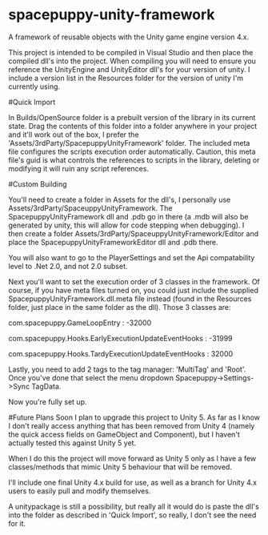 # spacepuppy-unity-framework
A framework of reusable objects with the Unity game engine version 4.x.

This project is intended to be compiled in Visual Studio and then place the compiled dll's into the project. When compiling you will need to ensure you reference the UnityEngine and UnityEditor dll's for your version of unity. I include a version list in the Resources folder for the version of unity I'm currently using.

#Quick Import

In Builds/OpenSource folder is a prebuilt version of the library in its current state. Drag the contents of this folder into a folder anywhere in your project and it'll work out of the box, I prefer the 'Assets/3rdParty/SpacepuppyUnityFramework' folder. The included meta file configures the scripts execution order automatically. Caution, this meta file's guid is what controls the references to scripts in the library, deleting or modifying it will ruin any script references.

#Custom Building

You'll need to create a folder in Assets for the dll's, I personally use Assets/3rdParty/SpaceuppyUnityFramework. The SpacepuppyUnityFramework dll and .pdb go in there (a .mdb will also be generated by unity, this will allow for code stepping when debugging). I then create a folder Assets/3rdParty/SpaceuppyUnityFramework/Editor and place the SpacepuppyUnityFrameworkEditor dll and .pdb there.

You will also want to go to the PlayerSettings and set the Api compatability level to .Net 2.0, and not 2.0 subset.

Next you'll want to set the execution order of 3 classes in the framework. Of course, if you have meta files turned on, you could just include the supplied SpacepuppyUnityFramework.dll.meta file instead (found in the Resources folder, just place in the same folder as the dll). Those 3 classes are:

com.spacepuppy.GameLoopEntry : -32000

com.spacepuppy.Hooks.EarlyExecutionUpdateEventHooks : -31999

com.spacepuppy.Hooks.TardyExecutionUpdateEventHooks : 32000

Lastly, you need to add 2 tags to the tag manager: 'MultiTag' and 'Root'. Once you've done that select the menu dropdown Spacepuppy->Settings->Sync TagData.

Now you're fully set up.

#Future Plans
Soon I plan to upgrade this project to Unity 5. As far as I know I don't really access anything that has been removed from Unity 4 (namely the quick access fields on GameObject and Component), but I haven't actually tested this against Unity 5 yet.

When I do this the project will move forward as Unity 5 only as I have a few classes/methods that mimic Unity 5 behaviour that will be removed.

I'll include one final Unity 4.x build for use, as well as a branch for Unity 4.x users to easily pull and modify themselves.

A unitypackage is still a possibility, but really all it would do is paste the dll's into the folder as described in 'Quick Import', so really, I don't see the need for it.
